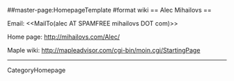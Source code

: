 ##master-page:HomepageTemplate
#format wiki
== Alec Mihailovs ==

Email: <<MailTo(alec AT SPAMFREE mihailovs DOT com)>>

Home page: http://mihailovs.com/Alec/

Maple wiki: http://mapleadvisor.com/cgi-bin/moin.cgi/StartingPage

----
CategoryHomepage
